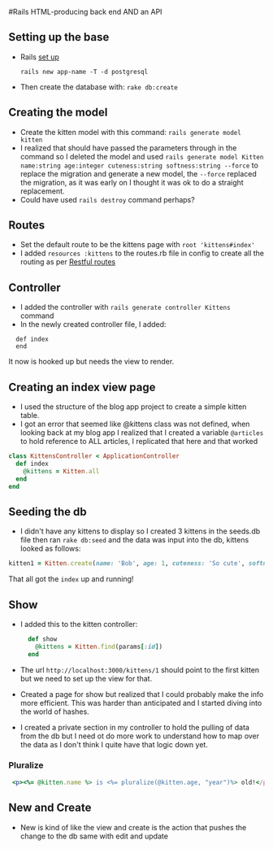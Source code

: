 #Rails HTML-producing back end AND an API

## Setting up the base

- Rails [set up](https://joesasson.github.io/2017/03/24/setting-up-a-rails-app-with-rspec-and-postgres.html)

  `rails new app-name -T -d postgresql`

- Then create the database with: `rake db:create`

## Creating the model

- Create the kitten model with this command: `rails generate model kitten`
- I realized that should have passed the parameters through in the command so I deleted the model and used `rails generate model Kitten name:string age:integer cuteness:string softness:string --force` to replace the migration and generate a new model, the `--force` replaced the migration, as it was early on I thought it was ok to do a straight replacement.
- Could have used `rails destroy` command perhaps?

## Routes

- Set the default route to be the kittens page with `root 'kittens#index'`
- I added `resources :kittens` to the routes.rb file in config to create all the routing as per [Restful routes](https://www.theodinproject.com/courses/ruby-on-rails/lessons/routing#the-rails-way-to-write-restful-routes)

## Controller

- I added the controller with `rails generate controller Kittens` command
- In the newly created controller file, I added:

```
  def index
  end
```

It now is hooked up but needs the view to render.

## Creating an index view page

- I used the structure of the blog app project to create a simple kitten table.
- I got an error that seemed like @kittens class was not defined, when looking back at my blog app I realized that I created a variable `@articles` to hold reference to ALL articles, I replicated that here and that worked

```ruby
class KittensController < ApplicationController
  def index
    @kittens = Kitten.all
  end
end
```

## Seeding the db

- I didn't have any kittens to display so I created 3 kittens in the seeds.db file then ran `rake db:seed` and the data was input into the db, kittens looked as follows:

```ruby
kitten1 = Kitten.create(name: 'Bob', age: 1, cuteness: 'So cute', softness: 'very')
```

That all got the `index` up and running!

## Show

- I added this to the kitten controller:
  ```ruby
    def show
      @kittens = Kitten.find(params[:id])
    end
  ```
- The url `http://localhost:3000/kittens/1` should point to the first kitten but we need to set up the view for that.

- Created a page for show but realized that I could probably make the info more efficient. This was harder than anticipated and I started diving into the world of hashes.
- I created a private section in my controller to hold the pulling of data from the db but I need ot do more work to understand how to map over the data as I don't think I quite have that logic down yet.

### Pluralize

```ruby
 <p><%= @kitten.name %> is <%= pluralize(@kitten.age, "year")%> old!</p>
```

## New and Create

- New is kind of like the view and create is the action that pushes the change to the db same with edit and update
